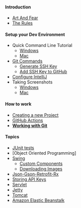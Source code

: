 #### Introduction

* [Art And Fear](art_and_fear.md)
* [The Rules](the_rules.md)

#### Setup your Dev Environment

* Quick Command Line Tutorial
    * [Windows](quick_command_line_tutorial_-_windows.md)
    * [Mac](quick_command_line_tutorial_-_mac.md)
* [Git Commands](git/git_commands.md)
    * [Generate SSH Key](https://docs.github.com/en/authentication/connecting-to-github-with-ssh/generating-a-new-ssh-key-and-adding-it-to-the-ssh-agent)
    * [Add SSH Key to GitHub](https://docs.github.com/en/authentication/connecting-to-github-with-ssh/adding-a-new-ssh-key-to-your-github-account?tool=webui)
* [Configure IntelliJ](intellij/configure_intellij.md)
* Taking Screenshots
    * [Windows](https://www.businessinsider.com/guides/tech/how-to-screenshot-on-windows)
    * [Mac](https://support.apple.com/en-us/102646)

#### How to work

* [Creating a new Project](new_project.md)
* [GitHub Actions](github_actions.md)
* [**Working with Git**](git_and_github.md)

#### Topics

* [JUnit tests](unit_tests.md)
* [Object Oriented Programming]
* [Swing](swing/jframe.md)
    * [Custom Components](swing/custom_component.md)
    * [Downloading Images](swing/download_image.md)
* [Json-Gson-Retrofit-Rx](rx_retrofit_gson.md)
* [Storing API Keys](apikeys.md)
* [Servlet](servlet/servlet.md)
* [Jetty](servlet/jetty.md)
* [Tomcat](servlet/tomcat.md)
* [Amazon Elastic Beanstalk](servlet/amazon/elasticbeanstalk.md)